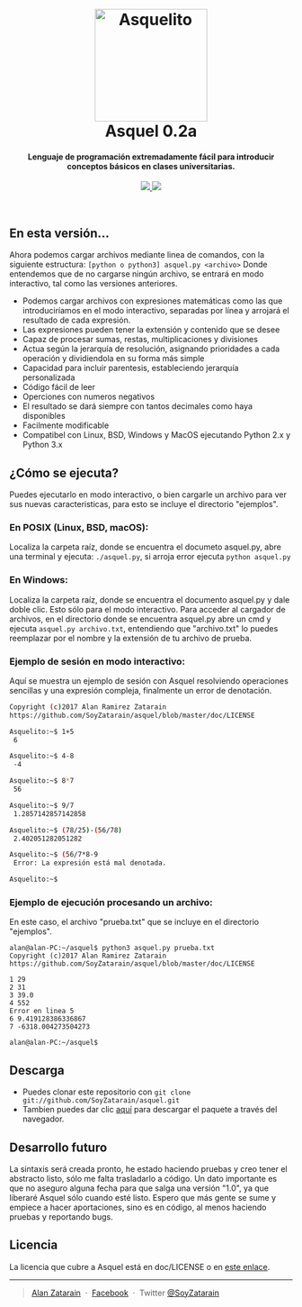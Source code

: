 
<h1 align="center">
  <br>
  <a href="https://asquelito.tumblr.com/"><img src="https://raw.githubusercontent.com/SoyZatarain/asquel/master/icono.png" alt="Asquelito" width="200"></a>
  <br>
  Asquel 0.2a
  <br>
</h1>

<h4 align="center">Lenguaje de programación extremadamente fácil para introducir conceptos básicos en clases universitarias.</h4>

<p align="center">
  <a href="https://asquelito.tumblr.com/">
    <img src="https://img.shields.io/badge/Estado-Inestable-red.svg">
  </a>
  <a href="https://asquelito.tumblr.com/"><img src="https://img.shields.io/badge/Versi%C3%B3n-0.2a-green.svg"></a>
</p>
<br>

## En esta versión...

Ahora podemos cargar archivos mediante linea de comandos, con la siguiente estructura:
`[python o python3] asquel.py <archivo>`
Donde entendemos que de no cargarse ningún archivo, se entrará en modo interactivo, tal como las versiones anteriores.

* Podemos cargar archivos con expresiones matemáticas como las que introduciríamos en el modo interactivo, separadas por línea y arrojará el resultado de cada expresión.
* Las expresiones pueden tener la extensión y contenido que se desee
* Capaz de procesar sumas, restas, multiplicaciones y divisiones
* Actua según la jerarquía de resolución, asignando prioridades a cada operación y dividiendola en su forma más simple
* Capacidad para incluir parentesis, estableciendo jerarquía personalizada
* Código fácil de leer
* Operciones con numeros negativos
* El resultado se dará siempre con tantos decimales como haya disponibles
* Facilmente modificable
* Compatibel con Linux, BSD, Windows y MacOS ejecutando Python 2.x y Python 3.x

## ¿Cómo se ejecuta?

Puedes ejecutarlo en modo interactivo, o bien cargarle un archivo para ver sus nuevas caracteristicas, para esto se incluye el directorio "ejemplos".

### En POSIX (Linux, BSD, macOS):
Localiza la carpeta raíz, donde se encuentra el documeto asquel.py, abre una terminal y ejecuta: `./asquel.py`, si arroja error ejecuta `python asquel.py`

### En Windows:
Localiza la carpeta raíz, donde se encuentra el documento asquel.py y dale doble clic. Esto sólo para el modo interactivo. Para acceder al cargador de archivos, en el directorio donde se encuentra asquel.py abre
un cmd y ejecuta `asquel.py archivo.txt`, entendiendo que "archivo.txt" lo puedes reemplazar por el nombre y la extensión de tu archivo de prueba.

### Ejemplo de sesión en modo interactivo:
Aquí se muestra un ejemplo de sesión con Asquel resolviendo operaciones sencillas y una expresión compleja, finalmente un error de denotación.
```bash
Copyright (c)2017 Alan Ramirez Zatarain
https://github.com/SoyZatarain/asquel/blob/master/doc/LICENSE

Asquelito:~$ 1+5
 6 

Asquelito:~$ 4-8
 -4 

Asquelito:~$ 8*7
 56 

Asquelito:~$ 9/7
 1.2857142857142858 

Asquelito:~$ (78/25)-(56/78)
 2.402051282051282 

Asquelito:~$ (56/7*8-9
 Error: La expresión está mal denotada.

Asquelito:~$

```

### Ejemplo de ejecución procesando un archivo:
En este caso, el archivo "prueba.txt" que se incluye en el directorio "ejemplos".

```
alan@alan-PC:~/asquel$ python3 asquel.py prueba.txt
Copyright (c)2017 Alan Ramirez Zatarain
https://github.com/SoyZatarain/asquel/blob/master/doc/LICENSE

1 29
2 31
3 39.0
4 552
Error en linea 5
6 9.419128386336867
7 -6318.004273504273

alan@alan-PC:~/asquel$
```


## Descarga

- Puedes clonar este repositorio con `git clone git://github.com/SoyZatarain/asquel.git`
- Tambien puedes dar clic [aquí](https://github.com/SoyZatarain/asquel/archive/master.zip) para descargar el paquete a través del navegador.

## Desarrollo futuro

La sintaxis será creada pronto, he estado haciendo pruebas y creo tener el abstracto listo, sólo me falta trasladarlo a código. Un dato importante es que no aseguro alguna fecha para que salga una versión "1.0", ya que liberaré Asquel sólo cuando esté listo. Espero que más gente se sume y empiece a hacer aportaciones, sino es en código, al menos haciendo pruebas y reportando bugs.

## Licencia

La licencia que cubre a Asquel está en doc/LICENSE o en [este enlace](https://raw.githubusercontent.com/SoyZatarain/asquel/master/doc/LICENSE).

---

> [Alan Zatarain](https://soyzatarain.github.io/) &nbsp;&middot;&nbsp;
> [Facebook](https://www.facebook.com/SoyZatarain/) &nbsp;&middot;&nbsp;
> Twitter [@SoyZatarain](https://twitter.com/SoyZatarain)
